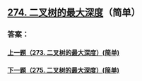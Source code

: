 ## [274. 二叉树的最大深度](https://leetcode-cn.com/problems/merge-two-sorted-lists/)（简单）





### 答案：



#### [上一题（273. 二叉树的最大深度）(简单)](https://github.com/sdwwld/leetCode/blob/master/src/main/java/com/wld/java/leetcode/leetCode0273.md)

#### [下一题（275. 二叉树的最大深度）(简单)](https://github.com/sdwwld/leetCode/blob/master/src/main/java/com/wld/java/leetcode/leetCode0275.md)